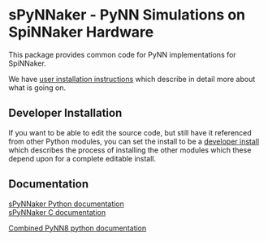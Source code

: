 
sPyNNaker - PyNN Simulations on SpiNNaker Hardware
==================================================
This package provides common code for PyNN implementations for SpiNNaker.

We have [user installation instructions](http://spinnakermanchester.github.io/)
which describe in detail more about what is going on.

Developer Installation
----------------------
If you want to be able to edit the source code, but still have it referenced
from other Python modules, you can set the install to be a
[developer install](http://spinnakermanchester.github.io/development/devenv.html)
which describes the process of installing the other modules which these
depend upon for a complete editable install.

Documentation
-------------
[sPyNNaker Python documentation](https://spynnaker.readthedocs.io/)
<br>
[sPyNNaker C documentation](http://spinnakermanchester.github.io/sPyNNaker/c/)

[Combined PyNN8 python documentation](http://spinnakermanchester.readthedocs.io/en/7.0.0-a6)

